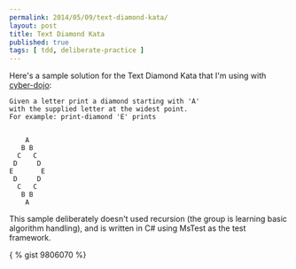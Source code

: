 ```yaml
---
permalink: 2014/05/09/text-diamond-kata/
layout: post
title: Text Diamond Kata
published: true
tags: [ tdd, deliberate-practice ]
---
```


Here's a sample solution for the Text Diamond Kata that I'm using with 
[cyber-dojo](http://cyber-dojo.com): 

	Given a letter print a diamond starting with 'A' 
	with the supplied letter at the widest point. 
	For example: print-diamond 'E' prints

	
	    A
	   B B
	  C   C
	 D     D
	E       E
	 D     D
	  C   C
	   B B
	    A
    
This sample deliberately doesn't used recursion (the group is learning basic 
algorithm handling), and is written in C# using MsTest as the test framework.

{ % gist 9806070 %}
